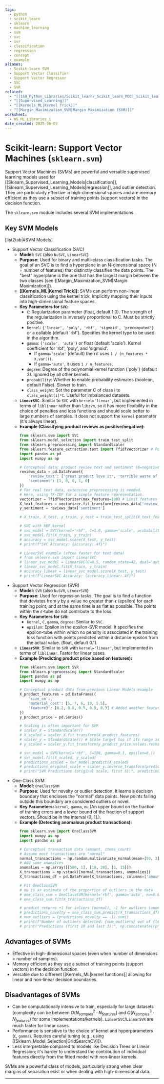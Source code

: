 ```yaml
---
tags:
  - python
  - scikit_learn
  - sklearn
  - machine_learning
  - svm
  - svc
  - svr
  - classification
  - regression
  - concept
  - example
aliases:
  - Scikit-learn SVM
  - Support Vector Classifier
  - Support Vector Regressor
  - SVC
  - SVR
related:
  - "[[160_Python_Libraries/Scikit_learn/_Scikit_learn_MOC|_Scikit_learn_MOC]]"
  - "[[Supervised_Learning]]"
  - "[[Kernels_ML|Kernel Trick]]"
  - "[[Margin_Maximization_SVM|Margin Maximization (SVM)]]"
worksheet:
  - WS_ML_Libraries_1
date_created: 2025-06-09
---
```

# Scikit-learn: Support Vector Machines (`sklearn.svm`)

Support Vector Machines (SVMs) are powerful and versatile supervised learning models used for [[Sklearn_Supervised_Learning_Models|classification]], [[Sklearn_Supervised_Learning_Models|regression]], and outlier detection. They are particularly effective in high-dimensional spaces and are memory efficient as they use a subset of training points (support vectors) in the decision function.

The `sklearn.svm` module includes several SVM implementations.

## Key SVM Models

[list2tab|#SVM Models]
- Support Vector Classification (SVC)
    - **Model:** `SVC` (also `NuSVC`, `LinearSVC`)
    - **Purpose:** Used for binary and multi-class classification tasks. The goal of an SVC is to find a hyperplane in an N-dimensional space (N = number of features) that distinctly classifies the data points. The "best" hyperplane is the one that has the largest margin between the two classes (see [[Margin_Maximization_SVM|Margin Maximization]]).
    - **[[Kernels_ML|Kernel Trick]]:** SVMs can perform non-linear classification using the kernel trick, implicitly mapping their inputs into high-dimensional feature spaces.
    - **Key Parameters for `SVC`:**
        -   `C`: Regularization parameter (float, default 1.0). The strength of the regularization is inversely proportional to C. Must be strictly positive.
        -   `kernel`: `{'linear', 'poly', 'rbf', 'sigmoid', 'precomputed'}` or a callable (default 'rbf'). Specifies the kernel type to be used in the algorithm.
        -   `gamma`: `{'scale', 'auto'}` or float (default 'scale'). Kernel coefficient for 'rbf', 'poly', and 'sigmoid'.
            -   If `gamma='scale'` (default) then it uses `1 / (n_features * X.var())`.
            -   If `gamma='auto'`, it uses `1 / n_features`.
        -   `degree`: Degree of the polynomial kernel function ('poly') (default 3). Ignored by all other kernels.
        -   `probability`: Whether to enable probability estimates (boolean, default False). Slower to train.
        -   `class_weight`: Set the parameter C of class i to `class_weight[i]*C`. Useful for imbalanced datasets.
    - **`LinearSVC`**: Similar to `SVC` with `kernel='linear'`, but implemented in terms of `liblinear` rather than `libsvm`, so it has more flexibility in the choice of penalties and loss functions and should scale better to large numbers of samples. It does not support the `kernel` parameter (it's always linear).
    - **Example (Classifying product reviews as positive/negative):**
        ```python
        from sklearn.svm import SVC
        from sklearn.model_selection import train_test_split
        from sklearn.preprocessing import StandardScaler
        from sklearn.feature_extraction.text import TfidfVectorizer # For text features
        import pandas as pd
        import numpy as np

        # Conceptual data: product review text and sentiment (0=negative, 1=positive)
        reviews_data = pd.DataFrame({
            'review_text': ['great product love it', 'terrible waste of money', 'okay but not great', 'best purchase ever', 'would not recommend'],
            'sentiment': [1, 0, 0, 1, 0]
        })
        # For real text data, extensive preprocessing is needed.
        # Here, using TF-IDF for a simple feature representation.
        vectorizer = TfidfVectorizer(max_features=100) # Limit features for example
        X_text_features = vectorizer.fit_transform(reviews_data['review_text'])
        y_sentiment = reviews_data['sentiment']

        # X_train, X_test, y_train, y_test = train_test_split(X_text_features, y_sentiment, test_size=0.3, random_state=42)

        # SVC with RBF kernel
        # svc_model = SVC(kernel='rbf', C=1.0, gamma='scale', probability=True, random_state=42)
        # svc_model.fit(X_train, y_train)
        # accuracy = svc_model.score(X_test, y_test)
        # print(f"SVC Accuracy: {accuracy:.4f}")

        # LinearSVC example (often faster for text data)
        # from sklearn.svm import LinearSVC
        # linear_svc_model = LinearSVC(C=0.5, random_state=42, dual="auto") # dual="auto" or dual=True/False depending on n_samples/n_features
        # linear_svc_model.fit(X_train, y_train)
        # accuracy_linear = linear_svc_model.score(X_test, y_test)
        # print(f"LinearSVC Accuracy: {accuracy_linear:.4f}")
        ```
- Support Vector Regression (SVR)
    - **Model:** `SVR` (also `NuSVR`, `LinearSVR`)
    - **Purpose:** Used for regression tasks. The goal is to find a function that deviates from $y$ by a value no greater than $\epsilon$ (epsilon) for each training point, and at the same time is as flat as possible. The points within the $\epsilon$-tube do not contribute to the loss.
    - **Key Parameters for `SVR`:**
        -   `kernel`, `C`, `gamma`, `degree`: Similar to `SVC`.
        -   `epsilon`: Epsilon in the epsilon-SVR model. It specifies the epsilon-tube within which no penalty is associated in the training loss function with points predicted within a distance epsilon from the actual value. (float, default 0.1).
    - **`LinearSVR`**: Similar to `SVR` with `kernel='linear'`, but implemented in terms of `liblinear`. Faster for linear cases.
    - **Example (Predicting product price based on features):**
        ```python
        from sklearn.svm import SVR
        from sklearn.preprocessing import StandardScaler
        import pandas as pd
        import numpy as np

        # Conceptual product data from previous Linear Models example
        X_product_features = pd.DataFrame({
            'size_cm':,
            'material_cost': [5, 7, 6, 10, 5.5],
            'feature3': [0.2, 0.8, 0.5, 0.9, 0.3] # Added another feature
        })
        y_product_price = pd.Series()
        
        # Scaling is often important for SVR
        # scaler_X = StandardScaler()
        # X_scaled = scaler_X.fit_transform(X_product_features)
        # scaler_y = StandardScaler() # Scale target too if its range is large
        # y_scaled = scaler_y.fit_transform(y_product_price.values.reshape(-1,1)).ravel()

        # svr_model = SVR(kernel='rbf', C=100, gamma=0.1, epsilon=0.1)
        # svr_model.fit(X_scaled, y_scaled)
        # predictions_scaled = svr_model.predict(X_scaled)
        # predictions_original_scale = scaler_y.inverse_transform(predictions_scaled.reshape(-1,1))
        # print("SVR Predictions (original scale, first 5):", predictions_original_scale.ravel()[:5])
        ```
- One-Class SVM
    - **Model:** `OneClassSVM`
    - **Purpose:** Used for novelty or outlier detection. It learns a decision boundary that encloses the "normal" data points. New points falling outside this boundary are considered outliers or novel.
    - **Key Parameters:** `kernel`, `gamma`, `nu` (An upper bound on the fraction of training errors and a lower bound of the fraction of support vectors. Should be in the interval (0, 1].).
    - **Example (Detecting anomalous product transactions):**
        ```python
        from sklearn.svm import OneClassSVM
        import numpy as np
        import pandas as pd

        # Conceptual transaction data (amount, items_count)
        # Assume most transactions are "normal"
        normal_transactions = np.random.multivariate_normal(mean=[50, 3], cov=[[100, 10], [10, 1]], size=100)
        # Add some anomalies
        anomalies = np.array([[500, 1], [10, 20], [1, 15]])
        X_transactions = np.vstack([normal_transactions, anomalies])
        X_transactions_df = pd.DataFrame(X_transactions, columns=['amount', 'items_count'])

        # Fit OneClassSVM
        # nu is an estimate of the proportion of outliers in the data
        # one_class_svm = OneClassSVM(kernel='rbf', gamma='auto', nu=0.05) # Expect ~5% outliers
        # one_class_svm.fit(X_transactions_df)
        
        # predict returns +1 for inliers (normal), -1 for outliers (anomalous)
        # predictions_novelty = one_class_svm.predict(X_transactions_df)
        # num_outliers = (predictions_novelty == -1).sum()
        # print(f"Number of outliers detected: {num_outliers} out of {len(X_transactions_df)}")
        # print("Predictions (first 10 and last 3):", np.concatenate((predictions_novelty[:10], predictions_novelty[-3:])))
        ```

## Advantages of SVMs
-   Effective in high-dimensional spaces (even when number of dimensions > number of samples).
-   Memory efficient as they use a subset of training points (support vectors) in the decision function.
-   Versatile due to different [[Kernels_ML|kernel functions]] allowing for linear and non-linear decision boundaries.

## Disadvantages of SVMs
-   Can be computationally intensive to train, especially for large datasets (complexity can be between $O(N_{samples}^2 \cdot N_{features})$ and $O(N_{samples}^3 \cdot N_{features})$ for some implementations/kernels). `LinearSVC`/`LinearSVR` are much faster for linear cases.
-   Performance is sensitive to the choice of kernel and hyperparameters (`C`, `gamma`). Requires careful tuning (e.g., using [[Sklearn_Model_Selection|GridSearchCV]]).
-   Less interpretable compared to models like Decision Trees or Linear Regression; it's harder to understand the contribution of individual features directly from the fitted model with non-linear kernels.

SVMs are a powerful class of models, particularly strong when clear margins of separation exist or when dealing with high-dimensional data.

---